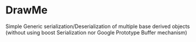 # DrawMe
Simple Generic serialization/Deserialization of multiple base derived objects  (without using boost Serialization nor Google Prototype Buffer mechanism)  
